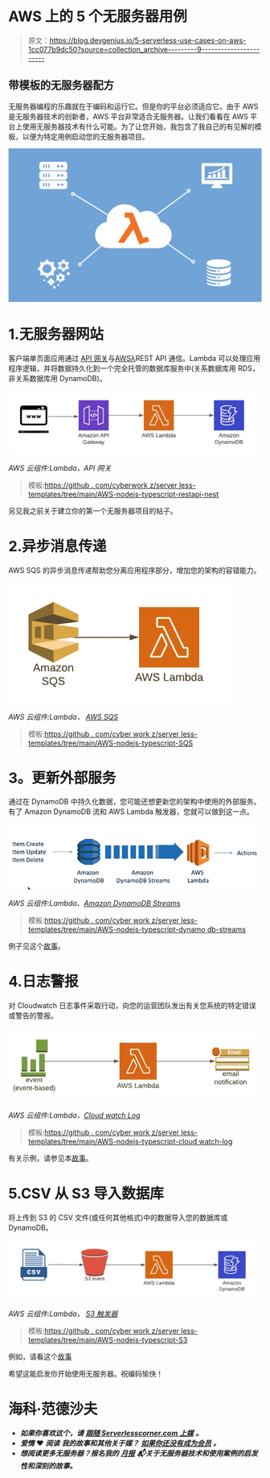 # AWS 上的 5 个无服务器用例

> 原文：<https://blog.devgenius.io/5-serverless-use-cases-on-aws-1cc077b9dc50?source=collection_archive---------9----------------------->

## 带模板的无服务器配方

无服务器编程的乐趣就在于编码和运行它。但是你的平台必须适应它。由于 AWS 是无服务器技术的创新者，AWS 平台非常适合无服务器。让我们看看在 AWS 平台上使用无服务器技术有什么可能。为了让您开始，我包含了我自己的有见解的模板，以便为特定用例启动您的无服务器项目。

![](img/cfbfa11101acd4344d285b1ec9714f51.png)

# 1.无服务器网站

客户端单页面应用通过 [API 网关](https://aws.amazon.com/api-gateway)与[AWSλ](https://aws.amazon.com/lambda)REST API 通信。Lambda 可以处理应用程序逻辑，并将数据持久化到一个完全托管的数据库服务中(关系数据库用 RDS，非关系数据库用 DynamoDB)。

![](img/67ed966774ab1de98fe837790bb9b4bb.png)

*AWS 云组件:Lambda，API 网关*

> 模板:[https://github . com/cyberwork z/server less-templates/tree/main/AWS-nodejs-typescript-restapi-nest](https://github.com/cyberworkz/serverless-templates/tree/main/aws-nodejs-typescript-restapi-nest)

另见我之前关于建立你的第一个无服务器项目的帖子。

# 2.异步消息传递

AWS SQS 的异步消息传递帮助您分离应用程序部分，增加您的架构的容错能力。

![](img/6ef51f484d1ec79ac26c82a0fe7b9a51.png)

*AWS 云组件:Lambda，* [*AWS SQS*](https://aws.amazon.com/sqs)

> 模板:[https://github . com/cyber work z/server less-templates/tree/main/AWS-nodejs-typescript-SQS](https://github.com/cyberworkz/serverless-templates/tree/main/aws-nodejs-typescript-sqs)

# **3。更新外部服务**

通过在 DynamoDB 中持久化数据，您可能还想更新您的架构中使用的外部服务。有了 Amazon DynamoDB 流和 AWS Lambda 触发器，您就可以做到这一点。

![](img/cc68d8d0dfce288fb0d71cb853928f29.png)

*AWS 云组件:Lambda、*[*Amazon DynamoDB Streams*](https://docs.aws.amazon.com/amazondynamodb/latest/developerguide/Streams.html)

> 模板:[https://github . com/cyber work z/server less-templates/tree/main/AWS-nodejs-typescript-dynamo db-streams](https://github.com/cyberworkz/serverless-templates/tree/main/aws-nodejs-typescript-dynamodb-streams)

例子见这个[故事](/how-to-use-dynamodb-streams-to-feed-algolia-search-2f1de8eba64d)。

# 4.日志警报

对 Cloudwatch 日志事件采取行动，向您的运营团队发出有关您系统的特定错误或警告的警报。

![](img/66d4063a9f41c93960cfd3e2ac636b3b.png)

*AWS 云组件:Lambda，*[*Cloud watch Log*](https://docs.aws.amazon.com/lambda/latest/dg/services-cloudwatchlogs.html)

> 模板:[https://github . com/cyber work z/server less-templates/tree/main/AWS-nodejs-typescript-cloud watch-log](https://github.com/cyberworkz/serverless-templates/tree/main/aws-nodejs-typescript-cloudwatch-log)

有关示例，请参见本[故事](https://betterprogramming.pub/how-to-let-slack-notify-you-on-cloudwatch-errors-with-aws-lambda-c98f1193ce59)。

# 5.CSV 从 S3 导入数据库

将上传到 S3 的 CSV 文件(或任何其他格式)中的数据导入您的数据库或 DynamoDB。

![](img/a19b4a81d92406758bc0648c1096cfa8.png)

*AWS 云组件:Lambda，* [*S3 触发器*](https://docs.aws.amazon.com/lambda/latest/dg/with-s3.html)

> 模板:[https://github . com/cyber work z/server less-templates/tree/main/AWS-nodejs-typescript-S3](https://github.com/cyberworkz/serverless-templates/tree/main/aws-nodejs-typescript-s3)

例如，请看这个[故事](/s3-trigger-serverless-csv-upload-into-dynamodb-8877c770fb32)

希望这能启发你开始使用无服务器。祝编码愉快！

# 海科·范德沙夫

*   ***如果你喜欢这个，请*** [***跟随 Serverlesscorner.com 上媒***](https://serverlesscorner.com/about) ***。***
*   ***爱情*** ❤️ ***阅读*** ***我的故事和其他关于媒？*** [***如果你还没有成为会员***](https://serverlesscorner.com/membership) ***。***
*   ***想阅读更多无服务器？报名我的*** [***月报***](https://serverlessconsulting.org/newsletter) ***📬关于无服务器技术和使用案例的启发性和深刻的故事。***